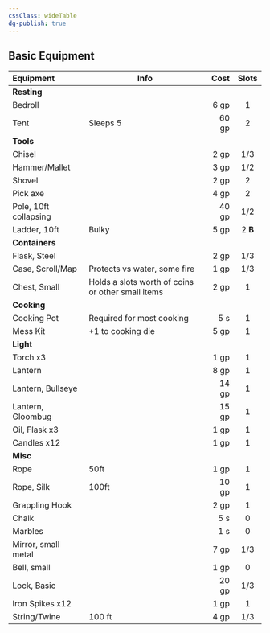 ```yaml
---
cssClass: wideTable
dg-publish: true
---
```

## Basic Equipment

| Equipment             | Info                                              |  Cost |  Slots  |
|:--------------------- | ------------------------------------------------- | -----:|:-------:|
| **Resting**           |                                                   |       |         |
| Bedroll               |                                                   |  6 gp |    1    |
| Tent                  | Sleeps 5                                          | 60 gp |    2    |
| **Tools**             |                                                   |       |         |
| Chisel                |                                                   |  2 gp |   1/3   |
| Hammer/Mallet         |                                                   |  3 gp |   1/2   |
| Shovel                |                                                   |  2 gp |    2    |
| Pick axe              |                                                   |  4 gp |    2    |
| Pole, 10ft collapsing |                                                   | 40 gp |   1/2   |
| Ladder, 10ft          | Bulky                                             |  5 gp | 2 **B** |
| **Containers**        |                                                   |       |         |
| Flask, Steel          |                                                   |  2 gp |   1/3   |
| Case, Scroll/Map      | Protects vs water, some fire                      |  1 gp |   1/3   |
| Chest, Small          | Holds a slots worth of coins or other small items |  2 gp |    1    |
| **Cooking**           |                                                   |       |         |
| Cooking Pot           | Required for most cooking                         |   5 s |    1    |
| Mess Kit              | +1 to cooking die                                 |  5 gp |    1    |
| **Light**             |                                                   |       |         |
| Torch x3              |                                                   |  1 gp |    1    |
| Lantern               |                                                   |  8 gp |    1    |
| Lantern, Bullseye     |                                                   | 14 gp |    1    |
| Lantern, Gloombug     |                                                   | 15 gp |    1    |
| Oil, Flask x3         |                                                   |  1 gp |    1    |
| Candles x12           |                                                   |  1 gp |    1    |
| **Misc**              |                                                   |       |         |
| Rope                  | 50ft                                              |  1 gp |    1    |
| Rope, Silk            | 100ft                                             | 10 gp |    1    |
| Grappling Hook        |                                                   |  2 gp |    1    |
| Chalk                 |                                                   |   5 s |    0    |
| Marbles               |                                                   |   1 s |    0    |
| Mirror, small metal   |                                                   |  7 gp |   1/3   |
| Bell, small           |                                                   |  1 gp |    0    |
| Lock, Basic           |                                                   | 20 gp |   1/3   |
| Iron Spikes x12       |                                                   |  1 gp |    1    |
| String/Twine          | 100 ft                                            |  4 gp |   1/3   |
